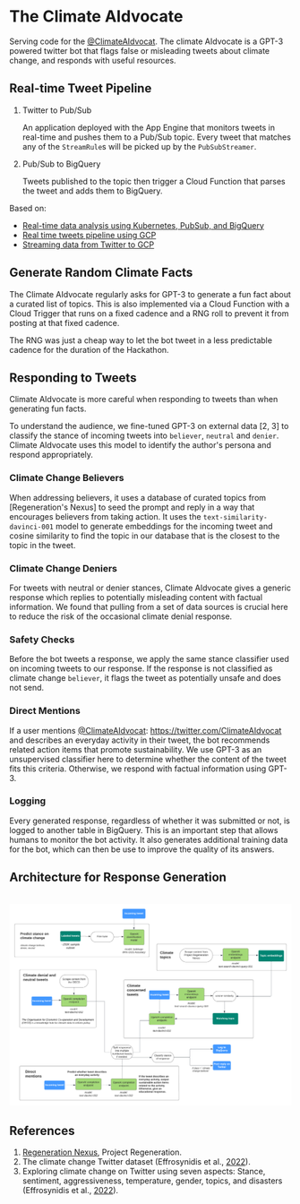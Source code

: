 # The Climate AIdvocate

Serving code for the [@ClimateAIdvocat]. The climate AIdvocate is a GPT-3 powered
twitter bot that flags false or misleading tweets about climate change, and
responds with useful resources.

## Real-time Tweet Pipeline

1. Twitter to Pub/Sub

    An application deployed with the App Engine that monitors tweets in real-time
    and pushes them to a Pub/Sub topic. Every tweet that matches any of the
    `StreamRule`s will be picked up by the `PubSubStreamer`.

2. Pub/Sub to BigQuery

    Tweets published to the topic then trigger a Cloud Function that parses the
    tweet and adds them to BigQuery.


Based on:
- [Real-time data analysis using Kubernetes, PubSub, and BigQuery]
- [Real time tweets pipeline using GCP]
- [Streaming data from Twitter to GCP]


[@ClimateAIdvocat]: https://twitter.com/ClimateAIdvocat

[Real-time data analysis using Kubernetes, PubSub, and BigQuery]:https://github.com/GoogleCloudPlatform/kubernetes-bigquery-python/blob/master/pubsub/README.md

[Real time tweets pipeline using GCP]: https://github.com/polleyg/gcp-tweets-streaming-pipeline

[Streaming data from Twitter to GCP]: https://medium.com/syntio/streaming-data-from-twitter-to-gcp-7b92c84211a7


## Generate Random Climate Facts

The Climate AIdvocate regularly asks for GPT-3 to generate a fun fact about a
curated list of topics. This is also implemented via a Cloud Function with a
Cloud Trigger that runs on a fixed cadence and a RNG roll to prevent it from
posting at that fixed cadence.

The RNG was just a cheap way to let the bot tweet in a less predictable cadence
for the duration of the Hackathon.

## Responding to Tweets

Climate AIdvocate is more careful when responding to tweets than when generating fun facts.

To understand the audience, we fine-tuned GPT-3 on external data [2, 3] to classify the stance
of incoming tweets into `believer`, `neutral` and `denier`. Climate AIdvocate uses this
model to identify the author's persona and respond appropriately.

### Climate Change Believers
When addressing believers, it uses a database of curated topics from
[Regeneration's Nexus] to seed the prompt and reply in a way that encourages
believers from taking action. It uses the `text-similarity-davinci-001` model to
generate embeddings for the incoming tweet and cosine similarity to find the
topic in our database that is the closest to the topic in the tweet.

### Climate Change Deniers
For tweets with neutral or denier stances, Climate AIdvocate gives a generic response
which replies to potentially misleading content with factual information. We found
that pulling from a set of data sources is crucial here to reduce the risk of the
occasional climate denial response.

### Safety Checks
Before the bot tweets a response, we apply the same stance classifier
used on incoming tweets to our response. If the response is not
classified as climate change `believer`, it flags the tweet as potentially unsafe
and does not send.

### Direct Mentions
If a user mentions [@ClimateAIdvocat]: https://twitter.com/ClimateAIdvocat
and describes an everyday activity in their tweet, the bot recommends related
action items that promote sustainability.
We use GPT-3 as an unsupervised classifier here to determine whether the
content of the tweet fits this criteria. Otherwise, we respond with factual
information using GPT-3.

### Logging
Every generated response, regardless of whether it was submitted or not, is
logged to another table in BigQuery. This is an important step that allows
humans to monitor the bot activity. It also generates additional training data
for the bot, which can then be use to improve the quality of its answers.

## Architecture for Response Generation
\
![Architecture for Response Generation](images/response_architecture.png "Architecture for Response Generation")

## References
1. [Regeneration Nexus](https://regeneration.org/nexus), Project Regeneration.
2. The climate change Twitter dataset (Effrosynidis et al., [2022](https://doi.org/10.1016/j.eswa.2022.117541)).
3. Exploring climate change on Twitter using seven aspects: Stance, sentiment, aggressiveness, temperature, gender,
topics, and disasters (Effrosynidis et al., [2022](https://doi.org/10.1371/journal.pone.0274213)).

